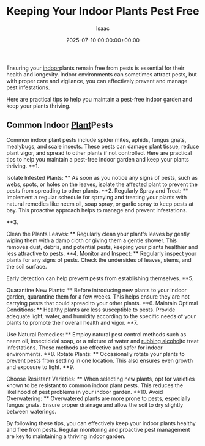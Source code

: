 ﻿---
title: Keeping Your Indoor Plants Pest Free
description: Ensuring your indoor plants remain free from pests is essential for their health and longevity.Indoor environments can sometimes attract pests, but with...
slug: /keeping-your-indoor-plants-pest-free/
date: 2025-07-10 00:00:00+00:00
lastmod: 2025-07-10 00:00:00+03:00
author: Isaac
categories:

- Beetles

- Guide
tags:

- beetles

- indoor

- plant
layout: post
---

Ensuring your [indoor](https://pestpolicy.com/best-indoor-flea-killer/)plants remain free from pests is essential for their health and longevity. Indoor environments can sometimes attract pests, but with proper care and vigilance, you can effectively prevent and manage pest infestations.

Here are practical tips to help you maintain a pest-free indoor garden and keep your plants thriving.

##  Common Indoor [Plant](https://pestpolicy.com/how-to-grow-pomegranate-plants-from-seed/)Pests

Common indoor plant pests include spider mites, aphids, fungus gnats, mealybugs, and scale insects. These pests can damage plant tissue, reduce plant vigor, and spread to other plants if not controlled. Here are practical tips to help you maintain a pest-free indoor garden and keep your plants thriving. **1.

Isolate Infested Plants: ** As soon as you notice any signs of pests, such as webs, spots, or holes on the leaves, isolate the affected plant to prevent the pests from spreading to other plants. **2. Regularly Spray and Treat: ** Implement a regular schedule for spraying and treating your plants with natural remedies like neem oil, soap spray, or garlic spray to keep pests at bay. This proactive approach helps to manage and prevent infestations.

**3.

Clean the Plants Leaves: ** Regularly clean your plant's leaves by gently wiping them with a damp cloth or giving them a gentle shower. This removes dust, debris, and potential pests, keeping your plants healthier and less attractive to pests. **4. Monitor and Inspect: ** Regularly inspect your plants for any signs of pests. Check the undersides of leaves, stems, and the soil surface.

Early detection can help prevent pests from establishing themselves. **5.

Quarantine New Plants: ** Before introducing new plants to your indoor garden, quarantine them for a few weeks. This helps ensure they are not carrying pests that could spread to your other plants. **6. Maintain Optimal Conditions: ** Healthy plants are less susceptible to pests. Provide adequate light, water, and humidity according to the specific needs of your plants to promote their overall health and vigor. **7.

Use Natural Remedies: ** Employ natural pest control methods such as neem oil, insecticidal soap, or a mixture of water and [rubbing alcohol](https://pestpolicy.com/does-rubbing-alcohol-kill-fleas/)to treat infestations. These methods are effective and safer for indoor environments. **8. Rotate Plants: ** Occasionally rotate your plants to prevent pests from settling in one location. This also ensures even growth and exposure to light. **9.

Choose Resistant Varieties: ** When selecting new plants, opt for varieties known to be resistant to common indoor plant pests. This reduces the likelihood of pest problems in your indoor garden. **10. Avoid Overwatering: ** Overwatered plants are more prone to pests, especially fungus gnats. Ensure proper drainage and allow the soil to dry slightly between waterings.

By following these tips, you can effectively keep your indoor plants healthy and free from pests. Regular monitoring and proactive pest management are key to maintaining a thriving indoor garden.
